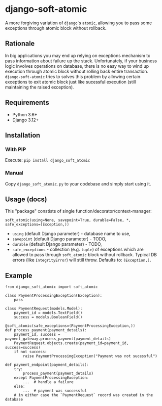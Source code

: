 # django-soft-atomic

A more forgiving variation of `django`'s `atomic`, allowing you to pass some
exceptions through atomic block without rollback.

## Rationale

In big applications you may end up relying on exceptions mechanism to pass information
about failure up the stack. Unfortunately, if your business logic involves operations on
database, there is no easy way to wind up execution through atomic block without
rolling back entire transaction. `django-soft-atomic` tries to solves this problem
by allowing certain exceptions to exit atomic block just like sucessful execution
(still maintaining the raised exception).

## Requirements

 * Python 3.6+
 * Django 3.12+

## Installation

### With PIP

Execute: `pip install django_soft_atomic`

### Manual

Copy `django_soft_atomic.py` to your codebase and simply start using it.

## Usage (docs)

This "package" constists of single function/decorator/context-manager:

`soft_atomic(using=None, savepoint=True, durable=False, *, safe_exceptions=(Exception,))`

 * `using` (default Django parameter) - database name to use,
 * `savepoint` (default Django parameter) - TODO,
 * `durable` (default Django parameter) - TODO,
 * `safe_exceptions` - collection (e.g. `tuple`) of exceptions which are allowed to pass through `soft_atomic` block without rollback. Typical DB errors (like `IntegrityError`) will still throw. Defaults to: `(Exception,)`.

## Example

```
from django_soft_atomic import soft_atomic

class PaymentProcessingException(Exception):
    pass

class PaymentRequest(models.Model):
    payment_id = models.TextField()
    success = models.BooleanField()

@soft_atomic(safe_exceptions=(PaymentProcessingException,))
def process_payment(payment_details):
    payment_id, success = payment_gateway.process_payment(payment_details)
    PaymentRequest.objects.create(payment_id=payment_id, success=success)
    if not success:
        raise PaymentProcessingException("Payment was not sucessful")

def payment_endpoint(payment_details):
    try:
        process_payment(payment_details)
    except PaymentProcessingException:
        ...  # handle a failure
    else:
        ...  # payment was successful
    # in either case the `PaymentRequest` record was created in the database
```
